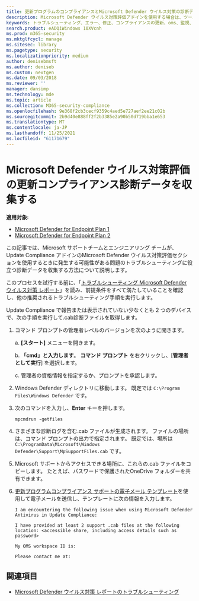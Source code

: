 ```yaml
---
title: 更新プログラムのコンプライアンスとMicrosoft Defender ウイルス対策の診断データを収集する
description: Microsoft Defender ウイルス対策評価アドインを使用する場合は、ツールを使用してデータを収集し、Update Compliance の問題のトラブルシューティングを行います。
keywords: トラブルシューティング、エラー、修正、コンプライアンスの更新、oms、監視、レポート、Microsoft Defender AV
search.product: eADQiWindows 10XVcnh
ms.prod: m365-security
ms.mktglfcycl: manage
ms.sitesec: library
ms.pagetype: security
ms.localizationpriority: medium
author: denisebmsft
ms.author: deniseb
ms.custom: nextgen
ms.date: 09/03/2018
ms.reviewer: ''
manager: dansimp
ms.technology: mde
ms.topic: article
ms.collection: M365-security-compliance
ms.openlocfilehash: 9e368f2cb3cecf9359c4aed5e727aef2ee21c02b
ms.sourcegitcommit: 2b9d40e888ff2f2b3385e2a90b50d719bba1e653
ms.translationtype: MT
ms.contentlocale: ja-JP
ms.lasthandoff: 11/25/2021
ms.locfileid: "61171679"
---
```

# <a name="collect-update-compliance-diagnostic-data-for-microsoft-defender-antivirus-assessment"></a>Microsoft Defender ウイルス対策評価の更新コンプライアンス診断データを収集する


**適用対象:**

- [Microsoft Defender for Endpoint Plan 1](https://go.microsoft.com/fwlink/p/?linkid=2154037)
- [Microsoft Defender for Endpoint Plan 2](https://go.microsoft.com/fwlink/p/?linkid=2154037)

この記事では、Microsoft サポートチームとエンジニアリング チームが、Update Compliance アドインのMicrosoft Defender ウイルス対策評価セクションを使用するときに発生する可能性がある問題のトラブルシューティングに役立つ診断データを収集する方法について説明します。

このプロセスを試行する前に、「[トラブルシューティング Microsoft Defender ウイルス対策 レポート](troubleshoot-reporting.md)」を読み、前提条件をすべて満たしていることを確認し、他の推奨されるトラブルシューティング手順を実行します。

Update Compliance で報告または表示されていない少なくとも 2 つのデバイスで、次の手順を実行して.cab診断ファイルを取得します。

1. コマンド プロンプトの管理者レベルのバージョンを次のように開きます。

    a.  **[スタート]** メニューを開きます。

    b. **「cmd」と入力します**。 **コマンド プロンプト** を右クリックし、[**管理者として実行**] を選択します。

    c. 管理者の資格情報を指定するか、プロンプトを承認します。

2. Windows Defender ディレクトリに移動します。 既定では `C:\Program Files\Windows Defender` です。

3. 次のコマンドを入力し、**Enter** キーを押します。

    ```Dos
    mpcmdrun -getfiles
    ```

4. さまざまな診断ログを含む.cab ファイルが生成されます。 ファイルの場所は、コマンド プロンプトの出力で指定されます。 既定では、場所は `C:\ProgramData\Microsoft\Windows Defender\Support\MpSupportFiles.cab` です。

5. Microsoft サポートからアクセスできる場所に、これらの.cab ファイルをコピーします。 たとえば、パスワードで保護されたOneDrive フォルダーを共有できます。

6. <a href="mailto:ucsupport@microsoft.com?subject=MDAV assessment issue&body=I%20am%20encountering%20the%20following%20issue%20when%20using%20Windows%20Defender%20AV%20in%20Update%20Compliance%3a%20%0d%0aI%20have%20provided%20at%20least%202%20support%20.cab%20files%20at%20the%20following%20location%3a%20%3Caccessible%20share%2c%20including%20access%20details%20such%20as%20password%3E%0d%0aMy%20OMS%20workspace%20ID%20is%3a%20%0d%0aPlease%20contact%20me%20at%3a">更新プログラムコンプライアンス サポートの電子メール テンプレート</a>を使用して電子メールを送信し、テンプレートに次の情報を入力します。

    ```text
    I am encountering the following issue when using Microsoft Defender Antivirus in Update Compliance:

    I have provided at least 2 support .cab files at the following location: <accessible share, including access details such as password>

    My OMS workspace ID is:

    Please contact me at:
    ```

## <a name="see-also"></a>関連項目

- [Microsoft Defender ウイルス対策 レポートのトラブルシューティング](troubleshoot-reporting.md)
